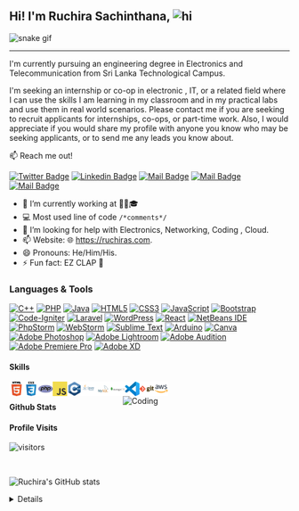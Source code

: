  ## Hi! I'm Ruchira Sachinthana, <img src="https://user-images.githubusercontent.com/1303154/88677602-1635ba80-d120-11ea-84d8-d263ba5fc3c0.gif" width="28px" alt="hi">

![snake gif](https://github.com/RuchiraSachinthana/RuchiraSachinthana/blob/output/github-contribution-grid-snake.gif)
<hr>
I'm currently pursuing an engineering degree in Electronics and Telecommunication from Sri Lanka Technological Campus.


I'm seeking an internship or co-op in electronic , IT, or a related field where I can use the skills I am learning in my classroom and in my practical labs and use them in real world scenarios. Please contact me if you are seeking to recruit applicants for internships, co-ops, or part-time work. Also, I would appreciate if you would share my profile with anyone you know who may be seeking applicants, or to send me any leads you know about.

:mailbox: Reach me out!

[![Twitter Badge](https://img.shields.io/badge/-@Ruchira_S_H-1ca0f1?style=flat&labelColor=1ca0f1&logo=twitter&logoColor=white&link=https://twitter.com/Ruchira_S_H)](https://twitter.com/Ruchira_S_H)  [![Linkedin Badge](https://img.shields.io/badge/-Ruchira_Sachinthana-0e76a8?style=flat&labelColor=0e76a8&logo=linkedin&logoColor=white)](https://www.linkedin.com/in/ruchira-sachinthana/)  [![Mail Badge](https://img.shields.io/badge/-Ruchira_Sachinthana-e74c3c?style=flat&labelColor=e74c3c&logo=youtube&logoColor=white)](https://www.youtube.com/channel/UCx7-8LVCSHgjRTvFMfDlt-Q) [![Mail Badge](https://img.shields.io/badge/-@ruchira_sachinthana-e84393?style=flat&labelColor=e84393&logo=instagram&logoColor=white)](https://www.instagram.com/ruchira_sachinthana/) [![Mail Badge](https://img.shields.io/badge/-Ruchira_Sachinthana-c0392b?style=flat&labelColor=c0392b&logo=gmail&logoColor=white)](mailto:hello@ruchiras.com)



- 🔭 I’m currently working at 👨‍🎓🎓
- :computer: Most used line of code `/*comments*/`
- 🤔 I’m looking for help with Electronics, Networking, Coding , Cloud.
- 📫 Website: 🌐 https://ruchiras.com.
- 😄 Pronouns:  He/Him/His.
- ⚡ Fun fact: EZ CLAP 👏

### Languages & Tools

<!-- TODO: Make technologies links takes you to repositories -->
[![C++](https://img.shields.io/badge/c++-%2300599C.svg?style=for-the-badge&logo=c%2B%2B&logoColor=white)](#) 
[![PHP](https://img.shields.io/badge/php-%23777BB4.svg?style=for-the-badge&logo=php&logoColor=white)](#)
[![Java](https://img.shields.io/badge/java-%23ED8B00.svg?style=for-the-badge&logo=java&logoColor=white)](#) 
[![HTML5](https://img.shields.io/badge/html5-%23E34F26.svg?style=for-the-badge&logo=html5&logoColor=white)](#)
[![CSS3](https://img.shields.io/badge/css3-%231572B6.svg?style=for-the-badge&logo=css3&logoColor=white)](#)
[![JavaScript](https://img.shields.io/badge/javascript-%23323330.svg?style=for-the-badge&logo=javascript&logoColor=%23F7DF1E)](#)
[![Bootstrap](https://img.shields.io/badge/bootstrap-%23563D7C.svg?style=for-the-badge&logo=bootstrap&logoColor=white)](#)
[![Code-Igniter](https://img.shields.io/badge/CodeIgniter-%23EF4223.svg?style=for-the-badge&logo=codeIgniter&logoColor=white)](#)
[![Laravel](https://img.shields.io/badge/laravel-%23FF2D20.svg?style=for-the-badge&logo=laravel&logoColor=white)](#)
[![WordPress](https://img.shields.io/badge/WordPress-%23117AC9.svg?style=for-the-badge&logo=WordPress&logoColor=white)](#)
[![React](https://img.shields.io/badge/react-%2320232a.svg?style=for-the-badge&logo=react&logoColor=%2361DAFB)](#)
[![NetBeans IDE](https://img.shields.io/badge/NetBeansIDE-1B6AC6.svg?style=for-the-badge&logo=apache-netbeans-ide&logoColor=white)](#)
[![PhpStorm](https://img.shields.io/badge/phpstorm-143?style=for-the-badge&logo=phpstorm&logoColor=black&color=black&labelColor=darkorchid)](#)
[![WebStorm](https://img.shields.io/badge/webstorm-143?style=for-the-badge&logo=webstorm&logoColor=white&color=black)](#)
[![Sublime Text](https://img.shields.io/badge/sublime_text-%23575757.svg?style=for-the-badge&logo=sublime-text&logoColor=important)](#)
[![Arduino](https://img.shields.io/badge/-Arduino-00979D?style=for-the-badge&logo=Arduino&logoColor=white)](#)
[![Canva](https://img.shields.io/badge/Canva-%2300C4CC.svg?style=for-the-badge&logo=Canva&logoColor=white)](#)
[![Adobe Photoshop](https://img.shields.io/badge/adobephotoshop-%2331A8FF.svg?style=for-the-badge&logo=adobephotoshop&logoColor=white)](#)
[![Adobe Lightroom](https://img.shields.io/badge/Adobe%20Lightroom-31A8FF.svg?style=for-the-badge&logo=Adobe%20Lightroom&logoColor=white)](#)
[![Adobe Audition](https://img.shields.io/badge/Adobe%20Audition-9999FF.svg?style=for-the-badge&logo=Adobe%20Audition&logoColor=white)](#)
[![Adobe Premiere Pro](https://img.shields.io/badge/Adobe%20Premiere%20Pro-9999FF.svg?style=for-the-badge&logo=Adobe%20Premiere%20Pro&logoColor=white)](#)
[![Adobe XD](https://img.shields.io/badge/Adobe%20XD-470137?style=for-the-badge&logo=Adobe%20XD&logoColor=#FF61F6)](#)



[](#)


#### Skills

<img align="left" alt="HTML5" width="26px" src="https://raw.githubusercontent.com/github/explore/80688e429a7d4ef2fca1e82350fe8e3517d3494d/topics/html/html.png" />

<img align="left" alt="CSS3" width="26px" src="https://raw.githubusercontent.com/github/explore/80688e429a7d4ef2fca1e82350fe8e3517d3494d/topics/css/css.png" />

<img align="left" alt="PHP" width="26px" src="https://raw.githubusercontent.com/github/explore/80688e429a7d4ef2fca1e82350fe8e3517d3494d/topics/php/php.png" />

<img align="left" alt="JavaScript" width="26px" src="https://raw.githubusercontent.com/github/explore/80688e429a7d4ef2fca1e82350fe8e3517d3494d/topics/javascript/javascript.png" />

<img align="left" alt="C++" width="26px" src="https://raw.githubusercontent.com/github/explore/361e2821e2dea67711cde99c9c40ed357061cf27/topics/cpp/cpp.png" />

<img align="left" alt="JAVA" width="26px" src="https://raw.githubusercontent.com/github/explore/80688e429a7d4ef2fca1e82350fe8e3517d3494d/topics/java/java.png" />

<img align="left" alt="MySQL" width="26px" src="https://raw.githubusercontent.com/github/explore/80688e429a7d4ef2fca1e82350fe8e3517d3494d/topics/mysql/mysql.png" />

<img align="left" alt="MongoDB" width="26px" src="https://raw.githubusercontent.com/github/explore/80688e429a7d4ef2fca1e82350fe8e3517d3494d/topics/mongodb/mongodb.png" />

<img align="left" alt="Visual Studio Code" width="26px" src="https://raw.githubusercontent.com/github/explore/80688e429a7d4ef2fca1e82350fe8e3517d3494d/topics/visual-studio-code/visual-studio-code.png" />

<img align="left" alt="Git" width="26px" src="https://raw.githubusercontent.com/github/explore/80688e429a7d4ef2fca1e82350fe8e3517d3494d/topics/git/git.png" />
<img align="left" alt="AWS" width="26px" src="https://raw.githubusercontent.com/github/explore/80688e429a7d4ef2fca1e82350fe8e3517d3494d/topics/aws/aws.png" />




<br />

<img align="right" alt="Coding" width="300" src="https://cdn.dribbble.com/users/2428268/screenshots/14157596/media/8915b8e967eb6c43b9695f3b03803430.gif"/>

#### Github Stats

#### Profile Visits 



![visitors](https://visitor-badge.glitch.me/badge?page_id=RuchiraSachinthana.RuchiraSachinthana)

<br />




![Ruchira's GitHub stats](https://github-readme-stats.vercel.app/api?username=RuchiraSachinthana&show_icons=true&theme=radical)

<details>

  <p align="center"> 
   <a href="https://github.com/RuchiraSachinthana/github-readme-stats"><img alt="RuchiraSachinthana's Top Languages" src="https://github-readme-stats.vercel.app/api/top-langs/?username=RuchiraSachinthana&langs_count=8&count_private=true&layout=compact&theme=react&hide_border=true&bg_color=0D1117" />
   </a>
  </p>
<p align="center">
    <a href="https://github.com/RuchiraSachinthana/github-readme-streak-stats">
        <img title="🔥 Get streak stats for your profile at git.io/streak-stats" alt="RuchiraSachinthana's streak" src="https://github-readme-streak-stats.herokuapp.com/?user=RuchiraSachinthana&theme=black-ice&hide_border=true&stroke=0000&background=060A0CD0"/>
    </a>
</p>
 
 <br/>

<a href="https://github.com/RuchiraSachinthana/github-readme-activity-graph"><img alt="RuchiraSachinthana's Activity Graph" src="https://activity-graph.herokuapp.com/graph?username=RuchiraSachinthana&bg_color=0D1117&color=5BCDEC&line=5BCDEC&point=FFFFFF&hide_border=true" /></a>

<br/>



</details>

